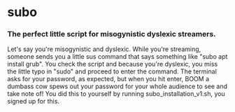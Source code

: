 # subo
### The perfect little script for misogynistic dyslexic streamers. 

Let's say you're misogynistic and dyslexic. While you're streaming, someone sends you a little sus command that says something like "subo apt install grub". You check the script and because you're dyslexic, you miss the little typo in "sudo" and proceed to enter the command. The terminal asks for your password, as expected, but when you hit enter, BOOM a dumbass cow spews out your password for your whole audience to see and take note of! You did this to yourself by running subo_installation_v1.sh, you signed up for this. 
